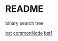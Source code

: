 # README

binary search tree

[bst](https://blog.csdn.net/zhangxiangdavaid/article/details/37115355)
[commonNode](https://blog.csdn.net/zhanw15/article/details/80441319)
[bst1](https://mp.weixin.qq.com/s?__biz=Mzg2NzA4MTkxNQ==&mid=2247485159&idx=2&sn=64cf27ce9295ed251dd51f3af9924716&scene=21#wechat_redirect)
